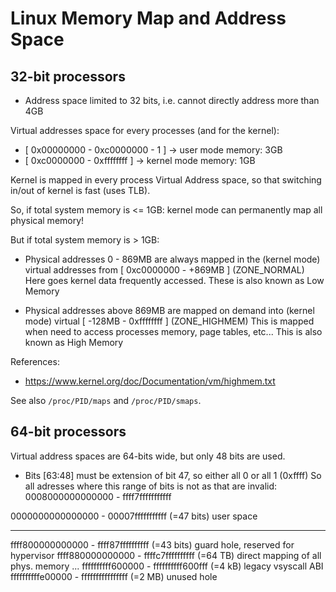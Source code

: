 # Linux Memory Map and Address Space

## 32-bit processors
- Address space limited to 32 bits, i.e. cannot directly address more than 4GB

Virtual addresses space for every processes (and for the kernel):
- [ 0x00000000 - 0xc0000000 - 1 ] -> user mode memory: 3GB
- [ 0xc0000000 - 0xffffffff   ] -> kernel mode memory: 1GB

Kernel is mapped in every process Virtual Address space, so that switching in/out
of kernel is fast (uses TLB).

So, if total system memory is <= 1GB: kernel mode can permanently map
all physical memory!

But if total system memory is > 1GB:
 - Physical addresses 0 - 869MB are always mapped in the (kernel mode) virtual
   addresses from [ 0xc0000000 - +869MB ] (ZONE_NORMAL)
   Here goes kernel data frequently accessed.
   These is also known as Low Memory

 - Physical addresses above 869MB are mapped on demand into (kernel mode) virtual
   [ -128MB - 0xffffffff ] (ZONE_HIGHMEM)
   This is mapped when need to access processes memory, page tables, etc...
   This is also known as High Memory

References:
- https://www.kernel.org/doc/Documentation/vm/highmem.txt

See also `/proc/PID/maps` and `/proc/PID/smaps`.

## 64-bit processors

Virtual address spaces are 64-bits wide, but only 48 bits are used.

- Bits [63:48] must be extension of bit 47, so either all 0 or all 1 (0xffff)
  So all adresses where this range of bits is not as that are invalid:
  0008000000000000 - ffff7fffffffffff

0000000000000000 - 00007fffffffffff (=47 bits) user space

------

ffff800000000000 - ffff87ffffffffff (=43 bits) guard hole, reserved for hypervisor
ffff880000000000 - ffffc7ffffffffff (=64 TB) direct mapping of all phys. memory
...
ffffffffff600000 - ffffffffff600fff (=4 kB) legacy vsyscall ABI
ffffffffffe00000 - ffffffffffffffff (=2 MB) unused hole
